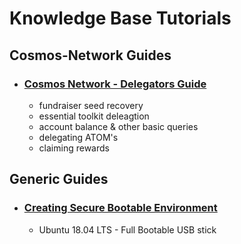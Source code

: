 # Knowledge Base Tutorials




## Cosmos-Network Guides

* ### [Cosmos Network - Delegators Guide](https://github.com/cosmos-validators/Tutorials/blob/master/Delegators-Guide/README.md)
  - fundraiser seed recovery
  - essential toolkit deleagtion
  - account balance & other basic queries
  - delegating ATOM's
  - claiming rewards 



## Generic Guides

* ### [Creating Secure Bootable Environment](https://github.com/cosmos-validators/Tutorials/blob/master/Secure-Environment.md#creating-secure-environment)
  - Ubuntu 18.04 LTS - Full Bootable USB stick 
